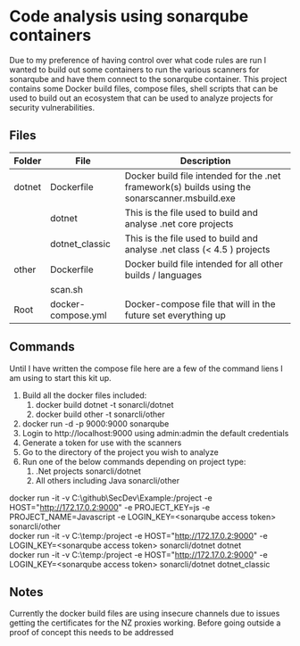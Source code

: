 # Code analysis using sonarqube containers
Due to my preference of having control over what code rules are run I wanted to build out some containers to run the various scanners for sonarqube and have them connect to the 
sonarqube container. This project contains some Docker build files, compose files, shell scripts that can be used to build out an ecosystem that can be used to analyze projects for security vulnerabilities.

## Files

|Folder | File | Description
|---|--|--|
| dotnet | Dockerfile | Docker build file intended for the .net framework(s) builds using the sonarscanner.msbuild.exe
| | dotnet | This is the file used to build and analyse .net core projects
| | dotnet_classic | This is the file used to build and analyse .net class (< 4.5 ) projects
| other | Dockerfile | Docker build file intended  for all other builds / languages
| | scan.sh | 
| Root | docker-compose.yml | Docker-compose file that will in the future set everything up

## Commands

Until I have written the compose file here are a few of the command liens I am using to start this kit up.

1. Build all the docker files included:  
   1. docker build dotnet -t sonarcli/dotnet  
   2. docker build other -t sonarcli/other  
2. docker run -d -p 9000:9000 sonarqube  
3. Login to http://localhost:9000 using admin:admin the default credentials  
4. Generate a token for use with the scanners  
5. Go to the  directory of the project you wish to analyze  
6. Run one of the below commands depending on project type:  
   1. .Net projects sonarcli/dotnet  
   2. All others including Java sonarcli/other  

 docker run -it -v C:\github\SecDev\Example:/project -e HOST="http://172.17.0.2:9000" -e PROJECT_KEY=js -e PROJECT_NAME=Javascript -e LOGIN_KEY=\<sonarqube access token\> sonarcli/other  
 docker run -it -v C:\temp:/project -e HOST="http://172.17.0.2:9000" -e LOGIN_KEY=\<sonarqube access token\> sonarcli/dotnet dotnet  
 docker run -it -v C:\temp:/project -e HOST="http://172.17.0.2:9000"  -e LOGIN_KEY=\<sonarqube access token\> sonarcli/dotnet dotnet_classic  

## Notes

 Currently the docker build files are using insecure channels due to issues getting the certificates for the NZ proxies working.
 Before going outside a proof of concept this needs to be addressed
